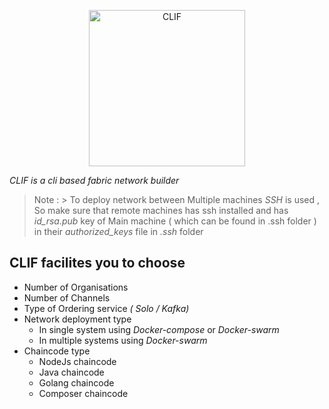 <p align="center"><img src="https://github.com/jaswanth-gorripati/CLIF-Builder/blob/hanb-v1.1/logo/logo.png" alt="CLIF" width="250" height="250" /></p>

*CLIF is a cli based fabric network builder*

> Note :
    > To deploy network between Multiple machines *SSH* is used , So make sure that remote machines has ssh installed and has *_id_rsa.pub_*  key of Main machine ( which can be found in .ssh folder ) in their *_authorized_keys_* file in *.ssh* folder

## CLIF facilites you to choose 

+ Number of Organisations 
+ Number of Channels
+ Type of Ordering service _( Solo / Kafka)_
+ Network deployment type
    + In single system using _Docker-compose_ or _Docker-swarm_
    + In multiple systems using _Docker-swarm_
+ Chaincode type
    + NodeJs chaincode
    + Java chaincode
    + Golang chaincode
    + Composer chaincode

